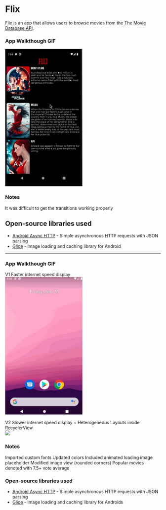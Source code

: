 # Flix
Flix is an app that allows users to browse movies from the [The Movie Database API](http://docs.themoviedb.apiary.io/#).

### App Walkthough GIF


<img src="flixpart2.gif" width=250><br>

### Notes

It was difficult to get the transitions working properly

## Open-source libraries used
- [Android Async HTTP](https://github.com/codepath/CPAsyncHttpClient) - Simple asynchronous HTTP requests with JSON parsing
- [Glide](https://github.com/bumptech/glide) - Image loading and caching library for Android

---
### App Walkthough GIF
V1 Faster internet speed display<br>
<img src="flixwalkthrough.gif" width=250><br>

V2 Slower internet speed display + Heterogeneous Layouts inside RecyclerView<br>
<img src="flixwalkthroughupdate.gif" width=550><br>

### Notes
Imported custom fonts
Updated colors
Included animated loading image placeholder
Modified image view (rounded corners)
Popular movies denoted with 7.5+ vote average

### Open-source libraries used

- [Android Async HTTP](https://github.com/codepath/CPAsyncHttpClient) - Simple asynchronous HTTP requests with JSON parsing
- [Glide](https://github.com/bumptech/glide) - Image loading and caching library for Androids
